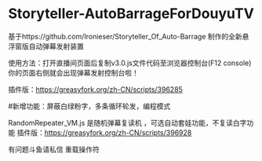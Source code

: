 # Storyteller-AutoBarrageForDouyuTV
基于https://github.com/Ironieser/Storyteller_Of_Auto-Barrage 制作的全新悬浮窗版自动弹幕发射装置

使用方法：打开直播间页面后复制v3.0.js文件代码至浏览器控制台(F12 console) 你的页面右侧就会出现弹幕发射控制台啦！

插件版：https://greasyfork.org/zh-CN/scripts/396285

#新增功能：屏蔽白绿粉字，多条循环轮发，编程模式

RandomRepeater_VM.js 是随机弹幕复读机 ，可选自动套娃功能，不复读白字功能
插件版：https://greasyfork.org/zh-CN/scripts/396928


有问题斗鱼请私信 重载操作符
